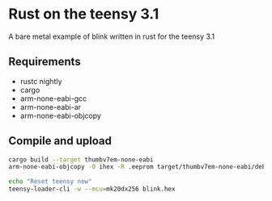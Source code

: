 # Rust on the teensy 3.1

A bare metal example of blink written in rust for the teensy 3.1

## Requirements

* rustc nightly
* cargo
* arm-none-eabi-gcc
* arm-none-eabi-ar
* arm-none-eabi-objcopy

## Compile and upload

```bash
cargo build --target thumbv7em-none-eabi
arm-none-eabi-objcopy -O ihex -R .eeprom target/thumbv7em-none-eabi/debug/blink blink.hex

echo "Reset teensy now"
teensy-loader-cli -w --mcu=mk20dx256 blink.hex
```
